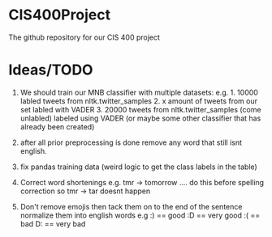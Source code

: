 # CIS400Project
 The github repository for our CIS 400 project

 # Ideas/TODO
 1. We should train our MNB classifier with multiple datasets: e.g. 1. 10000 labled tweets from nltk.twitter_samples 2. x amount of tweets from our set labled with VADER 3. 20000 tweets from nltk.twitter_samples (come unlabled) labeled using VADER (or maybe some other classifier that has already been created) 

2. after all prior preprocessing is done remove any word that still isnt english.

3. fix pandas training data (weird logic to get the class labels in the table)

4. Correct word shortenings e.g. tmr -> tomorrow  .... do this before spelling correction so tmr -> tar doesnt happen

5. Don't remove emojis then tack them on to the end of the sentence normalize them into english words e.g :) == good :D == very good :( == bad D: == very bad